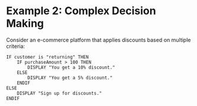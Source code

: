 
# Example 2: Complex Decision Making

Consider an e-commerce platform that applies discounts based on multiple criteria:

```plaintext
IF customer is "returning" THEN
    IF purchaseAmount > 100 THEN
        DISPLAY "You get a 10% discount."
    ELSE
        DISPLAY "You get a 5% discount."
    ENDIF
ELSE
    DISPLAY "Sign up for discounts."
ENDIF
